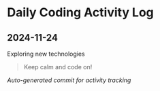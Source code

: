 # Daily Coding Activity Log

## 2024-11-24

Exploring new technologies

> Keep calm and code on!

*Auto-generated commit for activity tracking*
